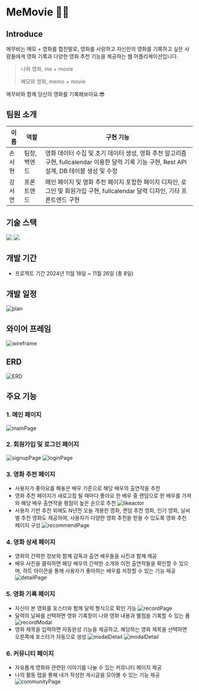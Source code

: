 # MeMovie 🎥📆
## Introduce
메무비는 메모 + 영화를 합친말로, 영화를 사랑하고 자신만의 영화를 기록하고 싶은 사람들에게 영화 기록과 다양한 영화 추천 기능을 제공하는 웹 어플리케이션입니다.

> 나와 영화, me + movie
>
> 메모와 영화, memo + movie

메무비와 함께 당신의 영화를 기록해보아요.😎

## 팀원 소개
| 이름    | 역할    | 구현 기능                                    |
| ---------- | ---------- | ---------------------------------------------- |
| 손서현 | 팀장, 백엔드 | 영화 데이터 수집 및 초기 데이터 생성, 영화 추천 알고리즘 구현, fullcalendar 이용한 달력 기록 기능 구현, Rest API 설계, DB 테이블 생성 및 수정               |
| 강서연 | 프론트엔드 | 메인 페이지 및 영화 추천 페이지 포함한 페이지 디자인, 로그인 및 회원가입 구현, fullcalendar 달력 디자인, 기타 프론트엔드 구현                |

## 기술 스택
<img src="https://img.shields.io/badge/vue.js-4FC08D?style=for-the-badge&logo=vue.js&logoColor=white">
<img src="https://img.shields.io/badge/django-092E20?style=for-the-badge&logo=django&logoColor=white">

## 개발 기간
- 프로젝트 기간 2024년 11월 18일 ~ 11월 26일 (총 8일)

## 개발 일정
![plan](README_img/plan.jpg)

## 와이어 프레임
![wireframe](README_img/WireFrame.png)

## ERD
![ERD](README_img/MeMovieERD.png)

## 주요 기능
### 1. 메인 페이지
![mainPage](README_img/mainpage.png)

### 2. 회원가입 및 로그인 페이지
![signupPage](README_img/signuppage.png)
![loginPage](README_img/loginpage.PNG)

### 3. 영화 추천 페이지
- 사용자가 좋아요를 해놓은 배우 기준으로 해당 배우의 출연작을 추천
- 영화 추천 페이지가 새로고침 될 때마다 좋아요 한 배우 중 랜덤으로 한 배우를 가져와 해당 배우 출연작을 평점이 높은 순으로 추천
![likeactor](README_img/likeactormovie.png)
- 사용자 기반 추천 외에도 N년전 오늘 개봉한 영화, 랜덤 추천 영화, 인기 영화, 날씨별 추천 영화도 제공하여, 사용자가 다양한 영화 추천을 받을 수 있도록 영화 추천 페이지 구성
![recommendPage](README_img/Nmovie.png)

### 4. 영화 상세 페이지
- 영화의 간략한 정보와 함께 감독과 출연 배우들을 사진과 함께 제공
- 배우 사진을 클릭하면 해당 배우의 간략한 소개와 이전 출연작들을 확인할 수 있으며, 하트 아이콘을 통해 사용자가 좋아하는 배우를 저장할 수 있는 기능 제공
![detailPage](README_img/moviedetail.png)

### 5. 영화 기록 페이지
- 자신이 본 영화를 포스터와 함께 달력 형식으로 확인 가능
![recordPage](README_img/myrecord.png)
- 달력의 날짜를 선택하면 영화 기록창이 나와 영화 내용과 별점을 기록할 수 있는 폼 
![recordModal](README_img/recordmodal.png)
- 영화 제목을 입력하면 자동완성 기능을 제공하고, 해당하는 영화 제목을 선택하면 오른쪽에 포스터가 자동으로 생성
![modalDetail](README_img/modal.png)
![modalDetail](README_img/modal2.png)

### 6. 커뮤니티 페이지
- 자유롭게 영화와 관련된 이야기를 나눌 수 있는 커뮤니티 페이지 제공
- 나의 활동 탭을 통해 내가 작성한 게시글을 모아볼 수 있는 기능 제공
![communityPage](README_img/community.png)

